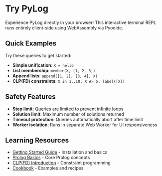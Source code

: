 # Try PyLog

Experience PyLog directly in your browser! This interactive terminal REPL runs entirely client-side using WebAssembly via Pyodide.

<div id="pylog-repl-container">
  <!-- Terminal will be initialized here automatically -->
</div>

## Quick Examples

Try these queries to get started:

- **Simple unification**: `X = hello`
- **List membership**: `member(X, [1, 2, 3])`
- **Append lists**: `append([1, 2], [3, 4], X)`
- **CLP(FD) constraints**: `X in 1..10, X #> 5, label([X])`

## Safety Features

- **Step limit**: Queries are limited to prevent infinite loops
- **Solution limit**: Maximum number of solutions returned
- **Timeout protection**: Queries automatically abort after time limit
- **Worker isolation**: Runs in separate Web Worker for UI responsiveness

## Learning Resources

- [Getting Started Guide](../getting-started/install.md) - Installation and basics
- [Prolog Basics](../basics/terms.md) - Core Prolog concepts
- [CLP(FD) Introduction](../clpfd/intro.md) - Constraint programming
- [Cookbook](../cookbook/list-processing.md) - Examples and recipes

<!-- xterm.js dependencies -->
<link rel="stylesheet" href="https://cdn.jsdelivr.net/npm/xterm@4.19.0/css/xterm.css" />
<script src="https://cdn.jsdelivr.net/npm/xterm@4.19.0/lib/xterm.js"></script>
<script src="https://cdn.jsdelivr.net/npm/local-echo@0.2.0/dist/local-echo.js"></script>

<!-- Pyodide for Python in browser -->
<script src="https://cdn.jsdelivr.net/pyodide/v0.24.1/full/pyodide.js"></script>

<!-- PyLog REPL implementation (xterm.js) -->
<script src="pyrepl-xterm.js"></script>
